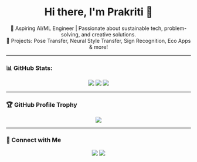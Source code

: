 <h1 align="center">Hi there, I'm Prakriti 👋</h1>

<p align="center">
🌱 Aspiring AI/ML Engineer | Passionate about sustainable tech, problem-solving, and creative solutions. <br>
🚀 Projects: Pose Transfer, Neural Style Transfer, Sign Recognition, Eco Apps & more!
</p>

---

### 📊 GitHub Stats:

<p align="center">
  <img src="https://github-readme-stats.vercel.app/api?username=prakritea&show_icons=true&theme=tokyonight" />
  <img src="https://github-readme-streak-stats.herokuapp.com/?user=prakritea&theme=tokyonight" />
  <img src="https://github-readme-stats.vercel.app/api/top-langs/?username=prakritea&layout=compact&theme=tokyonight" />
</p>

---

### 🏆 GitHub Profile Trophy

<p align="center">
  <img src="https://github-profile-trophy.vercel.app/?username=prakritea&theme=darkhub&row=1&column=6" />
</p>

---

### 🔗 Connect with Me

<p align="center">
  <a href="mailto:prakritisrishti03@gmail.com"><img src="https://img.shields.io/badge/Gmail-D14836?style=for-the-badge&logo=gmail&logoColor=white"/></a>
  <a href="https://www.linkedin.com/in/prakriti-81b6822b9/"><img src="https://img.shields.io/badge/LinkedIn-blue?style=for-the-badge&logo=linkedin&logoColor=white"/></a>
</p>
